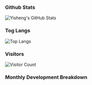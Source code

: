 ### Github Stats
![Yisheng's GitHub Stats](https://github-readme-stats.vercel.app/api?username=gongyisheng&count_private=true&show_icons=true)
### Tog Langs
![Top Langs](https://github-readme-stats.vercel.app/api/top-langs/?username=gongyisheng&layout=compact)
### Visitors
![Visitor Count](https://profile-counter.glitch.me/gongyisheng/count.svg)
### Monthly Development Breakdown
<!--START_SECTION:waka-->
<!--END_SECTION:waka-->
